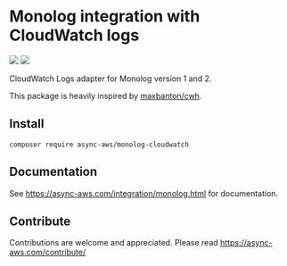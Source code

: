 # Monolog integration with CloudWatch logs

![](https://github.com/async-aws/monolog-cloudwatch/workflows/Tests/badge.svg?branch=master)
![](https://github.com/async-aws/monolog-cloudwatch/workflows/BC%20Check/badge.svg?branch=master)

CloudWatch Logs adapter for Monolog version 1 and 2.

This package is heavily inspired by [maxbanton/cwh](https://github.com/maxbanton/cwh).

## Install

```cli
composer require async-aws/monolog-cloudwatch
```

## Documentation

See https://async-aws.com/integration/monolog.html for documentation.

## Contribute

Contributions are welcome and appreciated. Please read https://async-aws.com/contribute/
